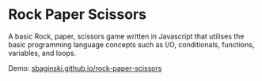 # Rock Paper Scissors

A basic Rock, paper, scissors game written in Javascript that utilises the basic
programming language concepts such as I/O, conditionals, functions, variables, and loops.

Demo: [sbaginski.github.io/rock-paper-scissors](https://sbaginski.github.io/rock-paper-scissors/)